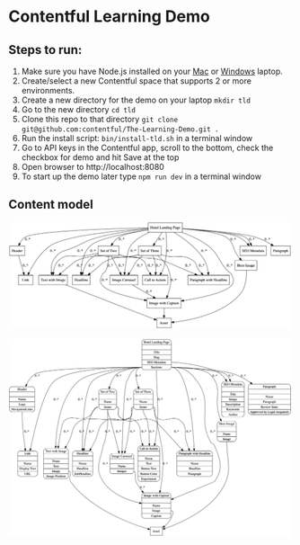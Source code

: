# Contentful Learning Demo

## Steps to run:

1. Make sure you have Node.js installed on your [Mac](https://blog.teamtreehouse.com/install-node-js-npm-mac) or [Windows](https://blog.teamtreehouse.com/install-node-js-npm-windows) laptop.
2. Create/select a new Contentful space that supports 2 or more environments.
3. Create a new directory for the demo on your laptop `mkdir tld`
4. Go to the new directory `cd tld`
5. Clone this repo to that directory `git clone git@github.com:contentful/The-Learning-Demo.git .`
6. Run the install script: `bin/install-tld.sh` in a terminal window
7. Go to API keys in the Contentful app, scroll to the bottom, check the checkbox for demo and hit Save at the top
8. Open browser to http://localhost:8080
9. To start up the demo later type `npm run dev` in a terminal window


## Content model

![Content model simple](./winning-demo-content-model-simple.png)

![Content model full](./winning-demo-content-model.png)
